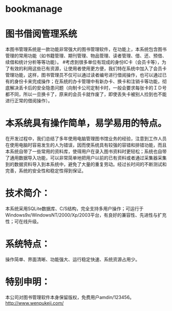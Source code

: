 # bookmanage
# 图书借阅管理系统
本图书管理系统是一款功能非常强大的图书管理软件，在功能上，本系统包含图书管理的常用功能（如书籍管理、期刊管理、物品管理、读者管理、借、还、预借、续借和统计分析等等功能）。
#考虑到很多单位有现成的身份IC卡（会员卡等），为了有效的利用这些已有资源，让使用者使用更方便，我们特在系统中加入了会员卡管理功能，这样，图书管理员不仅可以通过读者编号进行借阅操作，也可以通过已有的身份卡来完成操作；在系统的办卡管理中有新办卡、换卡和注销卡等功能，彻底解决丢卡后的安全隐患问题（向制卡公司定制卡时，一般会要求每张卡的ＩＤ号都不同，所以一旦换卡了，原来的会员卡就作废了，即使丢失卡被别人捡到也不能进行正常的借阅操作）。
# 本系统具有操作简单，易学易用的特点。
在开发过程中，我们总结了多年使用电脑管理图书馆业务的经验，注意到工作人员在使用电脑时容易发生的人为错误，因而使系统具有较强的容错和排错功能，而且本系统自带了一些常用的资料库，使得用户在录入图书资料时更轻松；系统也自带了通用数据导入功能，可以非常简单地把用户以前的已有资料或者通过采集器采集到的数据资料导入到本系统中，避免了大量的重复劳动。经过长时间的不断测试和完善，系统的安全性和稳定性得到保证。
# 技术简介： 
本系统采用SQLite数据库、C/S结构，完全支持多用户操作；可运行于 Windows9x/WindowsNT/2000/Xp/2003平台，有良好的兼容性、先进性与扩充性；可在线升级。
# 系统特点：
操作简单、界面清晰、功能强大、运行稳定快速、系统资源占用少。
# 特别申明：
本公司对图书管理软件本身保留版权，免费用户amdin/123456。
http://www.wenpukeji.com/

